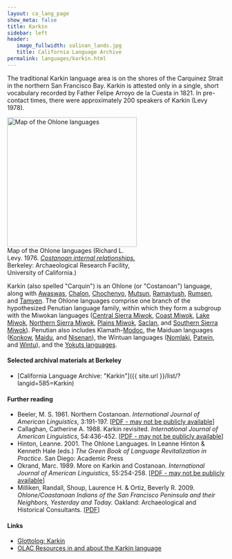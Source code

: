 ```yaml
---
layout: ca_lang_page
show_meta: false
title: Karkin
sidebar: left
header:
   image_fullwidth: salinan_lands.jpg
   title: California Language Archive
permalink: languages/karkin.html
---
```


The traditional Karkin language area is on the shores of the Carquinez Strait in the northern San Francisco Bay. Karkin is attested only in a single, short vocabulary recorded by Father Felipe Arroyo de la Cuesta in 1821. In pre-contact times, there were approximately 200 speakers of Karkin (Levy 1978).

<div class="image fit right" style="width: 300px;">
<a href="https://berkeley.app.box.com/v/ohlone-languages-map"><img alt="Map of the Ohlone languages" src="{{ site.urlimg }}ohlone-languages-map-small.jpg" width="300px"/></a>
<div class="caption">
Map of the Ohlone languages (Richard L. Levy. 1976. <a href="http://dpg.lib.berkeley.edu/webdb/anthpubs/search?all=&amp;volumeid=66&amp;item=1"><em>Costanoan internal relationships.</em></a> Berkeley: Archaeological Research Facility, University of California.)
</div>
</div>

Karkin (also spelled "Carquin") is an Ohlone (or "Costanoan") language, along with [Awaswas](awaswas.html), [Chalon](chalon.html), [Chochenyo](chochenyo.html), [Mutsun](mutsun.html), [Ramaytush](ramaytush.html), [Rumsen](rumsen.html), and [Tamyen](tamyen.html). The Ohlone languages comprise one branch of the hypothesized Penutian language family, within which they form a subgroup with the Miwokan languages ([Central Sierra Miwok](central-sierra-miwok.html), [Coast Miwok](coast-miwok.html), [Lake Miwok](lake-miwok.html), [Northern Sierra Miwok](northern-sierra-miwok.html), [Plains Miwok](plains-miwok.html), [Saclan](saclan.html), and [Southern Sierra Miwok](southern-sierra-miwok.html)). Penutian also includes Klamath-[Modoc](modoc.html), the Maiduan languages ([Konkow](konkow.html), [Maidu](maidu.html), and [Nisenan](nisenan.html)), the Wintuan languages ([Nomlaki](nomlaki.html), [Patwin](patwin.html), and [Wintu](wintu.html)), and the [Yokuts languages](yokuts.html).

#### Selected archival materials at Berkeley

* [California Language Archive: "Karkin"]({{ site.url }}/list/?langid=585=Karkin)

#### Further reading

* Beeler, M. S. 1961. Northern Costanoan. *International Journal of American Linguistics*, 3:191-197. [[PDF - may not be publicly available](https://www.jstor.org/stable/1264228?seq=1#metadata_info_tab_contents)]
* Callaghan, Catherine A. 1988. Karkin revisited. *International Journal of American Linguistics*, 54:436-452. [[PDF - may not be publicly available](https://www.jstor.org/stable/1265103?seq=1#metadata_info_tab_contents)]
* Hinton, Leanne. 2001. The Ohlone Languages. In Leanne Hinton &amp; Kenneth Hale (eds.) *The Green Book of Language Revitalization in Practice*. San Diego: Academic Press
* Okrand, Marc. 1989. More on Karkin and Costanoan. *International Journal of American Linguistics*, 55:254-258. [[PDF - may not be publicly available](https://www.journals.uchicago.edu/doi/10.1086/466117)]
* Milliken, Randall, Shoup, Laurence H. &amp; Ortiz, Beverly R. 2009. *Ohlone/Coastanoan Indians of the San Francisco Peninsula and their Neighbors, Yesterday and Today.* Oakland: Archaeological and Historical Consultants. [[PDF](https://digitalcommons.csumb.edu/cgi/viewcontent.cgi?article=1005&amp;context=hornbeck_ind_1)]

#### Links

* [Glottolog: Karkin](https://glottolog.org/resource/languoid/id/kark1259)
* [OLAC Resources in and about the Karkin language](http://www.language-archives.org/language/krb)

